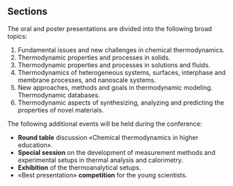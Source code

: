## Sections

The oral and poster presentations are divided into the following broad topics:

1.	Fundamental issues and new challenges in chemical thermodynamics.
2.	Thermodynamic properties and processes in solids.
3.	Thermodynamic properties and processes in solutions and fluids.
4.	Thermodynamics of heterogeneous systems, surfaces, interphase and membrane processes, and nanoscale systems.
5.	New approaches, methods and goals in thermodynamic modeling. Thermodynamic databases.
6.	Thermodynamic aspects of synthesizing, analyzing and predicting the properties of novel materials.

The following additional events will be held during the conference:

-	**Round table** discussion «Chemical thermodynamics in higher education».
-	**Special session** on the development of measurement methods and experimental setups in thermal analysis and calorimetry.
-	**Exhibition** of the thermoanalytical setups.
-	«Best presentation» **competition** for the young scientists.
